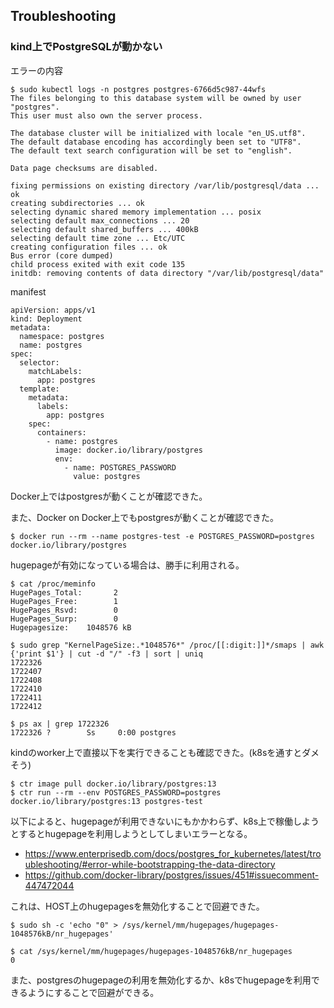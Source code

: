 ## Troubleshooting

### kind上でPostgreSQLが動かない

エラーの内容

```
$ sudo kubectl logs -n postgres postgres-6766d5c987-44wfs
The files belonging to this database system will be owned by user "postgres".
This user must also own the server process.

The database cluster will be initialized with locale "en_US.utf8".
The default database encoding has accordingly been set to "UTF8".
The default text search configuration will be set to "english".

Data page checksums are disabled.

fixing permissions on existing directory /var/lib/postgresql/data ... ok
creating subdirectories ... ok
selecting dynamic shared memory implementation ... posix
selecting default max_connections ... 20
selecting default shared_buffers ... 400kB
selecting default time zone ... Etc/UTC
creating configuration files ... ok
Bus error (core dumped)
child process exited with exit code 135
initdb: removing contents of data directory "/var/lib/postgresql/data"
```

manifest

```
apiVersion: apps/v1
kind: Deployment
metadata:
  namespace: postgres
  name: postgres
spec:
  selector:
    matchLabels:
      app: postgres
  template:
    metadata:
      labels:
        app: postgres
    spec:
      containers:
        - name: postgres
          image: docker.io/library/postgres
          env:
            - name: POSTGRES_PASSWORD
              value: postgres
```

Docker上ではpostgresが動くことが確認できた。

また、Docker on Docker上でもpostgresが動くことが確認できた。

```
$ docker run --rm --name postgres-test -e POSTGRES_PASSWORD=postgres docker.io/library/postgres
```

hugepageが有効になっている場合は、勝手に利用される。

```
$ cat /proc/meminfo
HugePages_Total:       2
HugePages_Free:        1
HugePages_Rsvd:        0
HugePages_Surp:        0
Hugepagesize:    1048576 kB

$ sudo grep "KernelPageSize:.*1048576*" /proc/[[:digit:]]*/smaps | awk {'print $1'} | cut -d "/" -f3 | sort | uniq
1722326
1722407
1722408
1722410
1722411
1722412

$ ps ax | grep 1722326
1722326 ?        Ss     0:00 postgres
```

kindのworker上で直接以下を実行できることも確認できた。(k8sを通すとダメそう)

```
$ ctr image pull docker.io/library/postgres:13
$ ctr run --rm --env POSTGRES_PASSWORD=postgres docker.io/library/postgres:13 postgres-test
```

以下によると、hugepageが利用できないにもかかわらず、k8s上で稼働しようとするとhugepageを利用しようとしてしまいエラーとなる。

- https://www.enterprisedb.com/docs/postgres_for_kubernetes/latest/troubleshooting/#error-while-bootstrapping-the-data-directory
- https://github.com/docker-library/postgres/issues/451#issuecomment-447472044

これは、HOST上のhugepagesを無効化することで回避できた。

```
$ sudo sh -c 'echo "0" > /sys/kernel/mm/hugepages/hugepages-1048576kB/nr_hugepages'

$ cat /sys/kernel/mm/hugepages/hugepages-1048576kB/nr_hugepages
0
```

また、postgresのhugepageの利用を無効化するか、k8sでhugepageを利用できるようにすることで回避ができる。
